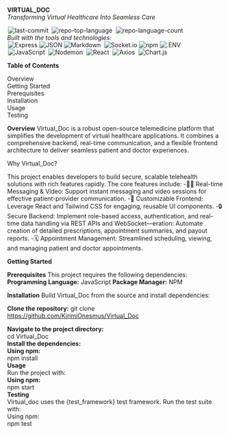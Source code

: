 
**VIRTUAL_DOC**  
_Transforming Virtual Healthcare Into Seamless Care_

<img alt="last-commit" src="https://img.shields.io/github/last-commit/KirimiOnesmus/Virtual_Doc?style=flat&amp;logo=git&amp;logoColor=white&amp;color=0080ff" class="inline-block mx-1" style="margin: 0px 2px;"> <img alt="repo-top-language" src="https://img.shields.io/github/languages/top/KirimiOnesmus/Virtual_Doc?style=flat&amp;color=0080ff" class="inline-block mx-1" style="margin: 0px 2px;"> <img alt="repo-language-count" src="https://img.shields.io/github/languages/count/KirimiOnesmus/Virtual_Doc?style=flat&amp;color=0080ff" class="inline-block mx-1" style="margin: 0px 2px;">
<br/>
_Built with the tools and technologies:_
<br/>
<img alt="Express" src="https://img.shields.io/badge/Express-000000.svg?style=flat&amp;logo=Express&amp;logoColor=white" class="inline-block mx-1" style="margin: 0px 2px;"><img alt="JSON" src="https://img.shields.io/badge/JSON-000000.svg?style=flat&amp;logo=JSON&amp;logoColor=white" class="inline-block mx-1" style="margin: 0px 2px;"><img alt="Markdown" src="https://img.shields.io/badge/Markdown-000000.svg?style=flat&amp;logo=Markdown&amp;logoColor=white" class="inline-block mx-1" style="margin: 0px 2px;">
<img alt="Socket.io" src="https://img.shields.io/badge/Socket.io-010101.svg?style=flat&amp;logo=socketdotio&amp;logoColor=white" class="inline-block mx-1" style="margin: 0px 2px;"><img alt="npm" src="https://img.shields.io/badge/npm-CB3837.svg?style=flat&amp;logo=npm&amp;logoColor=white" class="inline-block mx-1" style="margin: 0px 2px;"><img alt=".ENV" src="https://img.shields.io/badge/.ENV-ECD53F.svg?style=flat&amp;logo=dotenv&amp;logoColor=black" class="inline-block mx-1" style="margin: 0px 2px;">
<br>
<img alt="JavaScript" src="https://img.shields.io/badge/JavaScript-F7DF1E.svg?style=flat&amp;logo=JavaScript&amp;logoColor=black" class="inline-block mx-1" style="margin: 0px 2px;">
<img alt="Nodemon" src="https://img.shields.io/badge/Nodemon-76D04B.svg?style=flat&amp;logo=Nodemon&amp;logoColor=white" class="inline-block mx-1" style="margin: 0px 2px;">
<img alt="React" src="https://img.shields.io/badge/React-61DAFB.svg?style=flat&amp;logo=React&amp;logoColor=black" class="inline-block mx-1" style="margin: 0px 2px;">
<img alt="Axios" src="https://img.shields.io/badge/Axios-5A29E4.svg?style=flat&amp;logo=Axios&amp;logoColor=white" class="inline-block mx-1" style="margin: 0px 2px;">
<img alt="Chart.js" src="https://img.shields.io/badge/Chart.js-FF6384.svg?style=flat&amp;logo=chartdotjs&amp;logoColor=white" class="inline-block mx-1" style="margin: 0px 2px;">
</div>

**Table of Contents**

Overview  
Getting Started  
Prerequisites  
Installation  
Usage  
Testing

**Overview**
Virtual_Doc is a robust open-source telemedicine platform that simplifies the development of virtual healthcare applications. 
It combines a comprehensive backend, real-time communication, and a flexible frontend architecture to deliver seamless patient and doctor experiences.

Why Virtual_Doc?

This project enables developers to build secure, scalable telehealth solutions with rich features rapidly. The core features include:
-🧑‍⚕️ Real-time Messaging & Video: Support instant messaging and video sessions for effective patient-provider communication.
-🎨 Customizable Frontend: Leverage React and Tailwind CSS for engaging, reusable UI components.
-🔒 Secure Backend: Implement role-based access, authentication, and real-time data handling via REST APIs and WebSocket—eration: Automate creation of detailed prescriptions, appointment summaries, and payout reports.
-🗓️ Appointment Management: Streamlined scheduling, viewing, and managing patient and doctor appointments.


**Getting Started**

**Prerequisites**
This project requires the following dependencies:
**Programming Language:** JavaScript
**Package Manager:** NPM

**Installation**
Build Virtual_Doc from the source and install dependencies:

**Clone the repository:**
git clone https://github.com/KirimiOnesmus/Virtual_Doc

**Navigate to the project directory:**  
cd Virtual_Doc  
**Install the dependencies:**  
**Using npm:**  
npm install  
**Usage**  
Run the project with:  
**Using npm:**  
npm start  
**Testing**  
Virtual_doc uses the {test_framework} test framework. Run the test suite with:  
Using npm:  
npm test



